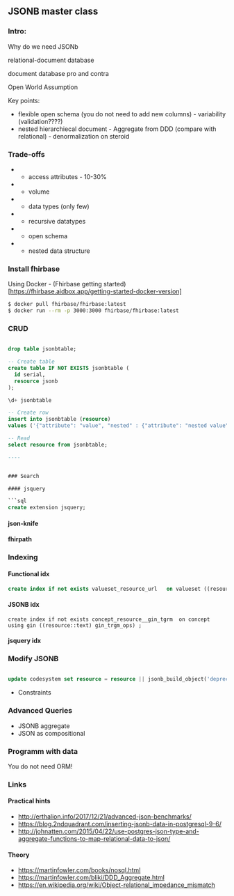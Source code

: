 ## JSONB master class

### Intro:

Why do we need JSONb

relational-document database

document database pro and contra

Open World Assumption

Key points:

* flexible open schema (you do not need to add new columns) - variability (validation????)
* nested hierarchiecal document - Aggregate from DDD (compare with relational) - denormalization on steroid


### Trade-offs

* - access attributes - 10-30%
* - volume
* - data types (only few)

* + recursive datatypes
* + open schema 
* + nested data structure


### Install fhirbase

Using Docker - (Fhirbase getting started)[https://fhirbase.aidbox.app/getting-started-docker-version]

``` sh
$ docker pull fhirbase/fhirbase:latest
$ docker run --rm -p 3000:3000 fhirbase/fhirbase:latest
```

### CRUD

```sql

drop table jsonbtable;

-- Create table
create table IF NOT EXISTS jsonbtable (
  id serial,
  resource jsonb
);

\d+ jsonbtable

-- Create row 
insert into jsonbtable (resource)
values ('{"attribute": "value", "nested" : {"attribute": "nested value"}}');

-- Read
select resource from jsonbtable;

----


### Search

#### jsquery

```sql
create extension jsquery;
```

#### json-knife

#### fhirpath



### Indexing

#### Functional idx

``` sql
create index if not exists valueset_resource_url   on valueset ((resource#>>'{url}')) ;
```

#### JSONB idx

```
create index if not exists concept_resource__gin_tgrm  on concept using gin ((resource::text) gin_trgm_ops) ;
```

#### jsquery idx


### Modify JSONB

``` sql

update codesystem set resource = resource || jsonb_build_object('deprecated', true) where resource->>'module' = 'fhir-3.3.0';

```

* Constraints

### Advanced Queries


* JSONB aggregate
* JSON as compositional


### Programm with data

You do not need ORM!



### Links

####  Practical hints

* http://erthalion.info/2017/12/21/advanced-json-benchmarks/
* https://blog.2ndquadrant.com/inserting-jsonb-data-in-postgresql-9-6/
* http://johnatten.com/2015/04/22/use-postgres-json-type-and-aggregate-functions-to-map-relational-data-to-json/

#### Theory

* https://martinfowler.com/books/nosql.html
* https://martinfowler.com/bliki/DDD_Aggregate.html
* https://en.wikipedia.org/wiki/Object-relational_impedance_mismatch

